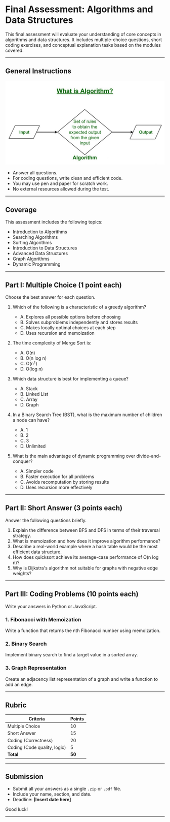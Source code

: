 # Final Assessment: Algorithms and Data Structures

This final assessment will evaluate your understanding of core concepts in algorithms and data structures. It includes multiple-choice questions, short coding exercises, and conceptual explanation tasks based on the modules covered.

---

## General Instructions

![algo](../icons/image.png)

- Answer all questions.
- For coding questions, write clean and efficient code.
- You may use pen and paper for scratch work.
- No external resources allowed during the test.

---

## Coverage

This assessment includes the following topics:

- Introduction to Algorithms
- Searching Algorithms
- Sorting Algorithms
- Introduction to Data Structures
- Advanced Data Structures
- Graph Algorithms
- Dynamic Programming

---

## Part I: Multiple Choice (1 point each)

Choose the best answer for each question.

1. Which of the following is a characteristic of a greedy algorithm?

   - A. Explores all possible options before choosing
   - B. Solves subproblems independently and stores results
   - C. Makes locally optimal choices at each step
   - D. Uses recursion and memoization

2. The time complexity of Merge Sort is:

   - A. O(n)
   - B. O(n log n)
   - C. O(n²)
   - D. O(log n)

3. Which data structure is best for implementing a queue?

   - A. Stack
   - B. Linked List
   - C. Array
   - D. Graph

4. In a Binary Search Tree (BST), what is the maximum number of children a node can have?

   - A. 1
   - B. 2
   - C. 3
   - D. Unlimited

5. What is the main advantage of dynamic programming over divide-and-conquer?
   - A. Simpler code
   - B. Faster execution for all problems
   - C. Avoids recomputation by storing results
   - D. Uses recursion more effectively

---

## Part II: Short Answer (3 points each)

Answer the following questions briefly.

1. Explain the difference between BFS and DFS in terms of their traversal strategy.
2. What is memoization and how does it improve algorithm performance?
3. Describe a real-world example where a hash table would be the most efficient data structure.
4. How does quicksort achieve its average-case performance of O(n log n)?
5. Why is Dijkstra's algorithm not suitable for graphs with negative edge weights?

---

## Part III: Coding Problems (10 points each)

Write your answers in Python or JavaScript.

### 1. Fibonacci with Memoization

Write a function that returns the nth Fibonacci number using memoization.

### 2. Binary Search

Implement binary search to find a target value in a sorted array.

### 3. Graph Representation

Create an adjacency list representation of a graph and write a function to add an edge.

---

## Rubric

| Criteria                     | Points |
| ---------------------------- | ------ |
| Multiple Choice              | 10     |
| Short Answer                 | 15     |
| Coding (Correctness)         | 20     |
| Coding (Code quality, logic) | 5      |
| **Total**                    | **50** |

---

## Submission

- Submit all your answers as a single `.zip` or `.pdf` file.
- Include your name, section, and date.
- Deadline: **[Insert date here]**

Good luck!

---
